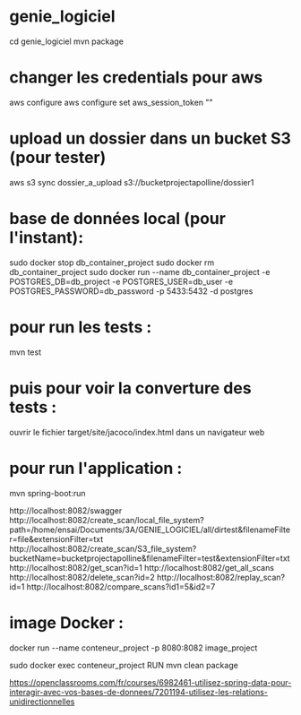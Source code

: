 # genie_logiciel
cd genie_logiciel
mvn package

# changer les credentials pour aws
aws configure
aws configure set aws_session_token "<token>"

# upload un dossier dans un bucket S3 (pour tester)
aws s3 sync dossier_a_upload s3://bucketprojectapolline/dossier1

# base de données local (pour l'instant): 
sudo docker stop db_container_project
sudo docker rm db_container_project
sudo docker run --name db_container_project -e POSTGRES_DB=db_project -e POSTGRES_USER=db_user -e POSTGRES_PASSWORD=db_password -p 5433:5432 -d postgres

# pour run les tests : 
mvn test
# puis pour voir la  converture des tests : 
ouvrir le fichier target/site/jacoco/index.html dans un navigateur web

# pour run l'application :
mvn spring-boot:run

http://localhost:8082/swagger
http://localhost:8082/create_scan/local_file_system?path=/home/ensai/Documents/3A/GENIE_LOGICIEL/all/dirtest&filenameFilter=file&extensionFilter=txt
http://localhost:8082/create_scan/S3_file_system?bucketName=bucketprojectapolline&filenameFilter=test&extensionFilter=txt
http://localhost:8082/get_scan?id=1
http://localhost:8082/get_all_scans
http://localhost:8082/delete_scan?id=2
http://localhost:8082/replay_scan?id=1
http://localhost:8082/compare_scans?id1=5&id2=7

# image Docker : 
docker run --name conteneur_project -p 8080:8082 image_project

sudo docker exec conteneur_project RUN mvn clean package



https://openclassrooms.com/fr/courses/6982461-utilisez-spring-data-pour-interagir-avec-vos-bases-de-donnees/7201194-utilisez-les-relations-unidirectionnelles